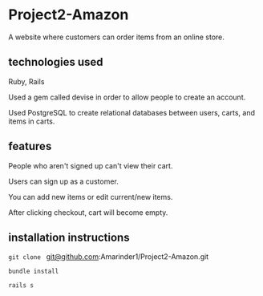 # Project2-Amazon

A website where customers can order items from an online store.

## technologies used

Ruby, Rails

Used a gem called devise in order to allow people to create an account.

Used PostgreSQL to create relational databases between users, carts, and items in carts.

## features

People who aren't signed up can't view their cart.

Users can sign up as a customer.

You can add new items or edit current/new items.

After clicking checkout, cart will become empty.

## installation instructions
`git clone ` git@github.com:Amarinder1/Project2-Amazon.git

`bundle install`

`rails s`
